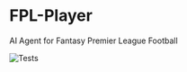 # FPL-Player
AI Agent for Fantasy Premier League Football

![Tests](https://github.com/joew5887/FPL-Player/actions/workflows/tests.yml/badge.svg)

